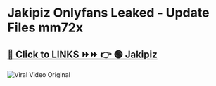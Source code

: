 
 # Jakipiz Onlyfans Leaked - Update Files mm72x

## <h2><a href="https://clipsfans.com/Jakipiz&ref=git">🔗 Click to LINKS ⏩⏩ 👉 🟢 Jakipiz </a></h2>

<a href="https://clipsfans.com/Jakipiz&ref=git" rel="nofollow" data-target="animated-image.originalLink"><img src="https://i.ibb.co.com/xMMVF88/686577567.gif" alt="Viral Video Original" style="max-width: 100%; display: inline-block;" data-target="animated-image.originalImage"></a>

